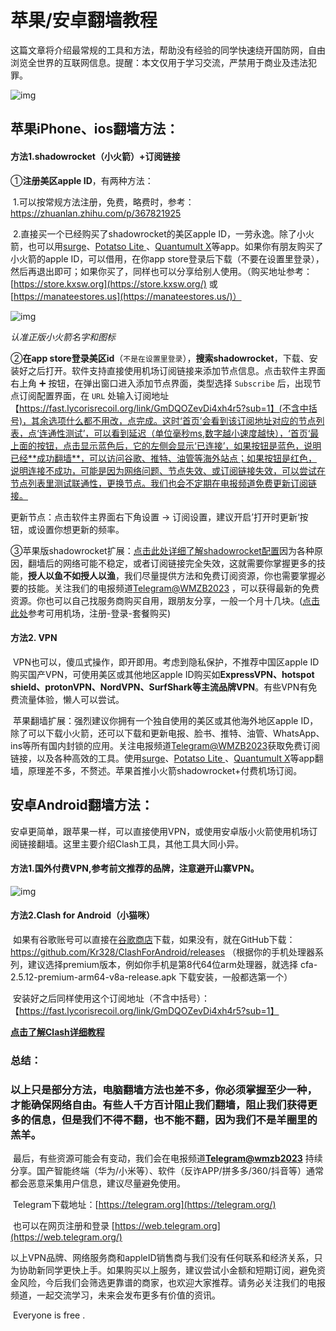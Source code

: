 # 苹果/安卓翻墙教程    

​       这篇文章将介绍最常规的工具和方法，帮助没有经验的同学快速绕开国防网，自由浏览全世界的互联网信息。提醒：本文仅用于学习交流，严禁用于商业及违法犯罪。

![img](https://telegra.ph/file/7a46b0c57c11ad789c00f.png)

## 苹果iPhone、ios翻墙方法：

#### 方法1.shadowrocket（小火箭）+订阅链接

①**注册美区apple ID**，有两种方法：

​    1.可以按常规方法注册，免费，略费时，参考： https://zhuanlan.zhihu.com/p/367821925

​    2.直接买一个已经购买了shadowrocket的美区apple ID，一劳永逸。除了小火箭，也可以用[surge](https://github.com/bannedbook/fanqiang/blob/master/ios/Surge.md)、[Potatso Lite ](https://github.com/bannedbook/fanqiang/blob/master/ios/PotatsoLite.md)、[Quantumult X](https://github.com/bannedbook/fanqiang/blob/master/ios/QuantumultX.md)等app。如果你有朋友购买了小火箭的apple ID，可以借用，在你app store登录后下载（不要在设置里登录），然后再退出即可；如果你买了，同样也可以分享给别人使用。（购买地址参考：[https://store.kxsw.org](https://store.kxsw.org/) 或 [https://manateestores.us](https://manateestores.us/)）

![img](https://telegra.ph/file/890eb8e2195a8b6f77bed.png)

*认准正版小火箭名字和图标*

②**在app store登录美区id**（`不是在设置里登录`），**搜索shadowrocket**，下载、安装好之后打开。软件支持直接使用机场订阅链接来添加节点信息。点击软件主界面右上角 ➕ 按钮，在弹出窗口进入添加节点界面，类型选择 `Subscribe` 后，出现节点订阅配置界面，在 `URL` 处输入订阅地址【https://fast.lycorisrecoil.org/link/GmDQOZevDi4xh4r5?sub=1】(不含中括号)，其余选项什么都不用改，点完成。这时‘首页’会看到该订阅地址对应的节点列表，点‘连通性测试’，可以看到延迟（单位毫秒ms,数字越小速度越快），‘首页‘最上面的按钮，点击显示蓝色后，它的左侧会显示‘已连接’，如果按钮是蓝色，说明已经**成功翻墙**，可以访问谷歌、推特、油管等海外站点；如果按钮是红色，说明连接不成功，可能是因为网络问题、节点失效、或订阅链接失效，可以尝试在节点列表里测试联通性，更换节点。我们也会不定期在电报频道免费更新订阅链接。

更新节点：点击软件主界面右下角设置 -> 订阅设置，建议开启’打开时更新‘按钮，或设置你想更新的频率。



③苹果版shadowrocket扩展：[点击此处详细了解shadowrocket配置]()因为各种原因，翻墙后的网络可能不稳定，或者订阅链接完全失效，这就需要你掌握更多的技能，**授人以鱼不如授人以渔**，我们尽量提供方法和免费订阅资源，你也需要掌握必要的技能。关注我们的电报频道[Telegram@WMZB2023](https://t.me/wmzb2023) ，可以获得最新的免费资源。你也可以自己找服务商购买自用，跟朋友分享，一般一个月十几块。([点击此处](https://xn--gmq396grzd.com/)参考可用机场，注册-登录-套餐购买)



#### 方法2. VPN

​       VPN也可以，傻瓜式操作，即开即用。考虑到隐私保护，不推荐中国区apple ID购买国产VPN，可使用美区或其他地区apple ID购买如**ExpressVPN、hotspot shield、protonVPN、NordVPN、SurfShark等主流品牌VPN**。有些VPN有免费流量体验，懒人可以尝试。



​       苹果翻墙扩展：强烈建议你拥有一个独自使用的美区或其他海外地区apple ID，除了可以下载小火箭，还可以下载和更新电报、脸书、推特、油管、WhatsApp、ins等所有国内封锁的应用。关注电报频道[Telegram@WMZB2023](https://t.me/wmzb2023)获取免费订阅链接，以及各种高效的工具。使用[surge](https://github.com/bannedbook/fanqiang/blob/master/ios/Surge.md)、[Potatso Lite ](https://github.com/bannedbook/fanqiang/blob/master/ios/PotatsoLite.md)、[Quantumult X](https://github.com/bannedbook/fanqiang/blob/master/ios/QuantumultX.md)等app翻墙，原理差不多，不赘述。苹果首推小火箭shadowrocket+付费机场订阅。



## 安卓Android翻墙方法：

安卓更简单，跟苹果一样，可以直接使用VPN，或使用安卓版小火箭使用机场订阅链接翻墙。这里主要介绍Clash工具，其他工具大同小异。



#### 方法1.国外付费VPN,参考前文推荐的品牌，注意避开山寨VPN。

![img](https://telegra.ph/file/57e94b2fee4747abff190.png)

#### 方法2.Clash for Android（小猫咪）

​       如果有谷歌账号可以直接在[谷歌商店](https://play.google.com/store/apps/details?id=com.github.kr328.clash)下载，如果没有，就在GitHub下载：https://github.com/Kr328/ClashForAndroid/releases （根据你的手机处理器系列，建议选择premium版本，例如你手机是第8代64位arm处理器，就选择 cfa-2.5.12-premium-arm64-v8a-release.apk 下载安装，一般都选第一个）

​       安装好之后同样使用这个订阅地址（不含中括号）：【https://fast.lycorisrecoil.org/link/GmDQOZevDi4xh4r5?sub=1】

[**点击了解Clash详细教程**](https://maddodo.github.io/2023/04/15/clash/)



### 总结：

###        **以上只是部分方法，电脑翻墙方法也差不多，你必须掌握至少一种，才能确保网络自由。有些人千方百计阻止我们翻墙，阻止我们获得更多的信息，但是我们不得不翻，也不能不翻，因为我们不是羊圈里的羔羊。**



​       最后，有些资源可能会有变动，我们会在电报频道[**Telegram@wmzb2023**](https://t.me/wmzb2023) 持续分享。国产智能终端（华为/小米等）、软件（反诈APP/拼多多/360/抖音等）通常都会恶意采集用户信息，建议尽量避免使用。

​       Telegram下载地址：[https://telegram.org](https://telegram.org/)

​       也可以在网页注册和登录 [https://web.telegram.org](https://web.telegram.org/)



​       以上VPN品牌、网络服务商和appleID销售商与我们没有任何联系和经济关系，只为协助新同学更快上手。如果购买以上服务，建议尝试小金额和短期订阅，避免资金风险，今后我们会筛选更靠谱的商家，也欢迎大家推荐。请务必关注我们的电报频道，一起交流学习，未来会发布更多有价值的资讯。



​       Everyone is free .